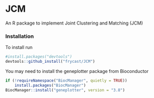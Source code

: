 # JCM

An R package to implement Joint Clustering and Matching (JCM)

### Installation

To install run
```r
#install.packages("devtools")
devtools::github_install("frycast/JCM")
```

You may need to install the geneplotter package from Bioconductor
```r
if (!requireNamespace("BiocManager", quietly = TRUE))
    install.packages("BiocManager")
BiocManager::install("geneplotter", version = "3.8")
```

